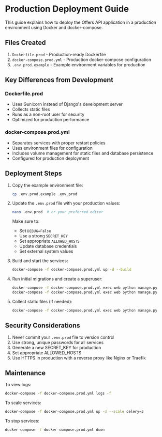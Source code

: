# Production Deployment Guide

This guide explains how to deploy the Offers API application in a production environment using Docker and docker-compose.

## Files Created

1. `Dockerfile.prod` - Production-ready Dockerfile
2. `docker-compose.prod.yml` - Production docker-compose configuration
3. `.env.prod.example` - Example environment variables for production

## Key Differences from Development

### Dockerfile.prod
- Uses Gunicorn instead of Django's development server
- Collects static files
- Runs as a non-root user for security
- Optimized for production performance

### docker-compose.prod.yml
- Separates services with proper restart policies
- Uses environment files for configuration
- Includes volume management for static files and database persistence
- Configured for production deployment

## Deployment Steps

1. Copy the example environment file:
   ```bash
   cp .env.prod.example .env.prod
   ```

2. Update the `.env.prod` file with your production values:
   ```bash
   nano .env.prod  # or your preferred editor
   ```
   
   Make sure to:
   - Set `DEBUG=False`
   - Use a strong `SECRET_KEY`
   - Set appropriate `ALLOWED_HOSTS`
   - Update database credentials
   - Set external system values

3. Build and start the services:
   ```bash
   docker-compose -f docker-compose.prod.yml up -d --build
   ```

4. Run initial migrations and create a superuser:
   ```bash
   docker-compose -f docker-compose.prod.yml exec web python manage.py migrate
   docker-compose -f docker-compose.prod.yml exec web python manage.py createsuperuser
   ```

5. Collect static files (if needed):
   ```bash
   docker-compose -f docker-compose.prod.yml exec web python manage.py collectstatic --noinput
   ```

## Security Considerations

1. Never commit your `.env.prod` file to version control
2. Use strong, unique passwords for all services
3. Generate a new SECRET_KEY for production
4. Set appropriate ALLOWED_HOSTS
5. Use HTTPS in production with a reverse proxy like Nginx or Traefik

## Maintenance

To view logs:
```bash
docker-compose -f docker-compose.prod.yml logs -f
```

To scale services:
```bash
docker-compose -f docker-compose.prod.yml up -d --scale celery=3
```

To stop services:
```bash
docker-compose -f docker-compose.prod.yml down
```
